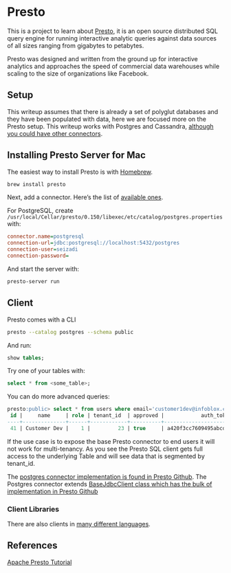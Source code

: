 # Presto

This is a project to learn about [Presto](https://prestodb.io/), it is an open source distributed SQL query engine for running interactive analytic queries against data sources of all sizes ranging from gigabytes to petabytes.

Presto was designed and written from the ground up for interactive analytics and approaches the speed of commercial data warehouses while scaling to the size of organizations like Facebook.

## Setup

This writeup assumes that there is already a set of polyglut databases and they have been populated with data, here we are focused more on the Presto setup. This writeup works with Postgres and Cassandra, [although you could have other connectors](https://prestodb.io/docs/current/connector.html).

## Installing Presto Server for Mac

The easiest way to install Presto is with [Homebrew](http://brew.sh).

```sh
brew install presto
```

Next, add a connector. Here’s the list of [available ones](https://prestodb.io/docs/current/connector.html).

For PostgreSQL, create `/usr/local/Cellar/presto/0.150/libexec/etc/catalog/postgres.properties` with:

```ini
connector.name=postgresql
connection-url=jdbc:postgresql://localhost:5432/postgres
connection-user=seizadi
connection-password=
```

And start the server with:

```sh
presto-server run
```

## Client

Presto comes with a CLI

```sh
presto --catalog postgres --schema public
```

And run:

```sql
show tables;
```

Try one of your tables with:

```sql
select * from <some_table>;
```

You can do more advanced queries:
```sql
presto:public> select * from users where email='customer1dev@infoblox.com';
 id |     name     | role | tenant_id  | approved |            auth_token            |           email           |                      encrypted_password                      | r
----+--------------+------+------------+----------+----------------------------------+---------------------------+--------------------------------------------------------------+--
 41 | Customer Dev |    1 |         23 | true     | a420f3cc7609495abcd2e4bf989925dd | customer1dev@infoblox.com | $2a$10$rzXabclq8IyxHmEF9zBaa.h8RYKDBEt.3cjKSF3BgEkhvB4lmlQ42 | ....
```

If the use case is to expose the base Presto connector to end users it will not work for multi-tenancy. As you see the Presto SQL client gets full access to the underlying Table and will see data that is segmented by tenant_id.

The [postgres connector implementation is found in Presto Github](https://github.com/prestodb/presto/tree/master/presto-postgresql).
The Postgres connector extends [BaseJdbcClient class which has the bulk of implementation in Presto Github](https://github.com/prestodb/presto/blob/f4884849f646148f3deebd0d4f3549c9124dcb9f/presto-base-jdbc/src/main/java/com/facebook/presto/plugin/jdbc/BaseJdbcClient.java)

### Client Libraries
There are also clients in [many different languages](https://prestodb.io/resources.html#libraries).

## References
[Apache Presto Tutorial](https://www.tutorialspoint.com/apache_presto/apache_presto_quick_guide.htm)

